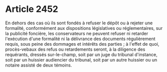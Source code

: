 # Article 2452

En dehors des cas où ils sont fondés à refuser le dépôt ou à rejeter une formalité, conformément aux dispositions législatives ou réglementaires, sur la publicité foncière, les conservateurs ne peuvent refuser ni retarder l'exécution d'une formalité ni la délivrance des documents régulièrement requis, sous peine des dommages et intérêts des parties ; à l'effet de quoi, procès-vebaux des refus ou retardements seront, à la diligence des requérants, dressés sur-le-champ, soit par un juge du tribunal d'instance, soit par un huissier audiencier du tribunal, soit par un autre huissier ou un notaire assisté de deux témoins.